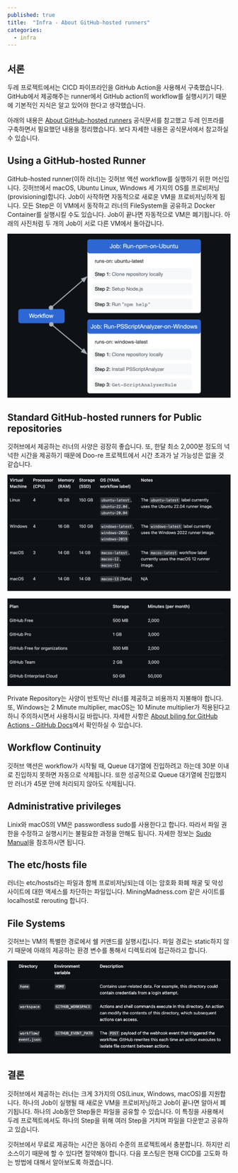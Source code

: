 ```yaml
---
published: true
title:  "Infra - About GitHub-hosted runners"
categories:
  - infra
---
```


## 서론

두레 프로젝트에서는 CICD 파이프라인을 GitHub Action을 사용해서 구축했습니다. GitHub에서 제공해주는 runner에서 GitHub action의 workflow를 실행시키기 때문에 기본적인 지식은 알고 있어야 한다고 생각했습니다.

아래의 내용은 [About GitHub-hosted runners](https://docs.github.com/en/actions/using-github-hosted-runners/about-github-hosted-runners/about-github-hosted-runners#overview-of-github-hosted-runners) 공식문서를 참고했고 두레 인프라를 구축하면서 필요했던 내용을 정리했습니다. 보다 자세한 내용은 공식문서에서 참고하실 수 있습니다.


## Using a GitHub-hosted Runner

GitHub-hosted runner(이하 러너)는 깃허브 액션 workflow를 실행하기 위한 머신입니다. 깃허브에서 macOS, Ubuntu Linux, Windows 세 가지의 OS를 프로비저닝(provisioning)합니다. Job이 사작하면 자동적으로 새로운 VM을 프로비저닝하게 됩니다. 모든 Step은 이 VM에서 동작하고 러너의 FileSystem을 공유하고 Docker Container를 실행시킬 수도 있습니다. Job이 끝나면 자동적으로 VM은 폐기됩니다. 아래의 사진처럼 두 개의 Job이 서로 다른 VM에서 돌아갑니다.

![vm1](https://github.com/02ggang9/02ggang9.github.io/blob/master/_posts/images/infra/githubAction/vm1.png?raw=true)

## Standard GitHub-hosted runners for Public repositories

깃허브에서 제공하는 러너의 사양은 굉장히 좋습니다. 또, 한달 최소 2,000분 정도의 넉넉한 시간을 제공하기 때문에 Doo-re 프로젝트에서 시간 초과가 날 가능성은 없을 것 같습니다.

![vm1](https://github.com/02ggang9/02ggang9.github.io/blob/master/_posts/images/infra/githubAction/vm2.png?raw=true)

![vm1](https://github.com/02ggang9/02ggang9.github.io/blob/master/_posts/images/infra/githubAction/vm3.png?raw=true)

Private Repository는 사양이 반토막난 러너를 제공하고 비용까지 지불해야 합니다. 또, Windows는 2 Minute multiplier, macOS는 10 Minute multiplier가 적용된다고 하니 주의하시면서 사용하시길 바랍니다. 자세한 사항은 [About biling for GitHub Actions - GitHub Docs](https://docs.github.com/en/billing/managing-billing-for-github-actions/about-billing-for-github-actions#included-storage-and-minutes)에서 확인하실 수 있습니다.

## Workflow Continuity

깃허브 액션은 workflow가 시작될 때, Queue 대기열에 진입하려고 하는데 30분 이내로 진입하지 못하면 자동으로 삭제됩니다. 또한 성공적으로 Queue 대기열에 진입했지만 러너가 45분 안에 처리되지 않아도 삭제됩니다.

## Administrative privileges

Linix와 macOS의 VM은 passwordless sudo를 사용한다고 합니다. 따라서 파일 권한을 수정하고 실행시키는 불필요한 과정을 안해도 됩니다. 자세한 정보는 [Sudo Manual](https://www.sudo.ws/docs/man/1.8.27/sudo.man/)을 참조하시면 됩니다.

## The etc/hosts file

러너는 etc/hosts라는 파일과 함께 프로비저닝되는데 이는 암호화 화폐 채굴 및 악성 사이트에 대한 액세스를 차단하는 파일입니다. MiningMadness.com 같은 사이트를 localhost로 rerouting 합니다.

## File Systems

깃허브는 VM의 특별한 경로에서 쉘 커맨드를 실행시킵니다. 파일 경로는 static하지 않기 때문에 아래의 제공하는 환경 변수를 통해서 디렉토리에 접근하라고 합니다.

![vm1](https://github.com/02ggang9/02ggang9.github.io/blob/master/_posts/images/infra/githubAction/vm4.png?raw=true)


## 결론

깃허브에서 제공하는 러너는 크게 3가지의 OS(Linux, Windows, macOS)를 지원합니다. 하나의 Job이 실행될 때 새로운 VM을 프로비저닝하고 Job이 끝나면 알아서 폐기됩니다. 하나의 Job동안 Step들은 파일을 공유할 수 있습니다. 이 특징을 사용해서 두레 프로젝트에서도 하나의 Step을 위해 여러 Step을 거치며 파일을 다운받고 공유하고 있습니다.

깃허브에서 무료로 제공하는 시간은 동아리 수준의 프로젝트에서 충분합니다. 하지만 리소스이기 때문에 할 수 있다면 절약해야 합니다. 다음 포스팅은 현재 CICD를 고도화 하는 방법에 대해서 알아보도록 하겠습니다.